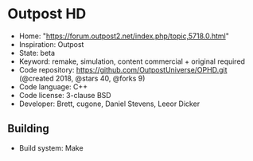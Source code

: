 # Outpost HD

- Home: "https://forum.outpost2.net/index.php/topic,5718.0.html"
- Inspiration: Outpost
- State: beta
- Keyword: remake, simulation, content commercial + original required
- Code repository: https://github.com/OutpostUniverse/OPHD.git (@created 2018, @stars 40, @forks 9)
- Code language: C++
- Code license: 3-clause BSD
- Developer: Brett, cugone, Daniel Stevens, Leeor Dicker

## Building

- Build system: Make
